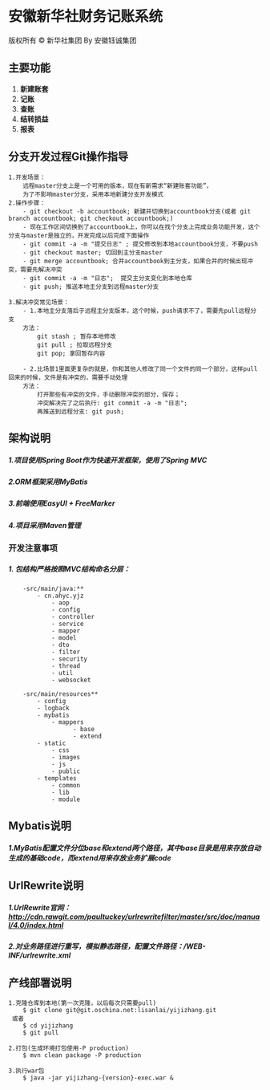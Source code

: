 # 安徽新华社财务记账系统

版权所有 © 新华社集团 By 安徽钰诚集团


## 主要功能
1. **新建账套**
2. **记账**
3. **查账**
4. **结转损益**
5. **报表**

## 分支开发过程Git操作指导
```
1.开发场景：
    远程master分支上是一个可用的版本，现在有新需求“新建账套功能”，
    为了不影响master分支，采用本地新建分支开发模式
2.操作步骤：
    - git checkout -b accountbook; 新建并切换到accountbook分支(或者 git branch accountbook; git checkout accountbook;)
    - 现在工作区间切换到了accountbook上，你可以在找个分支上完成业务功能开发，这个分支与master是独立的，开发完成以后完成下面操作
    - git commit -a -m "提交日志" ; 提交修改到本地accountbook分支，不要push
    - git checkout master; 切回到主分支master
    - git merge accountbook; 合并accountbook到主分支，如果合并的时候出现冲突，需要先解决冲突
    - git commit -a -m "日志";  提交主分支变化到本地仓库
    - git push; 推送本地主分支到远程master分支

3.解决冲突常见场景：
    - 1.本地主分支落后于远程主分支版本，这个时候，push请求不了，需要先pull远程分支
    方法：
        git stash ; 暂存本地修改
        git pull ; 拉取远程分支
        git pop; 拿回暂存内容

    - 2.比场景1里面更复杂的就是，你和其他人修改了同一个文件的同一个部分，这样pull回来的时候，文件是有冲突的，需要手动处理
    方法：
        打开那些有冲突的文件，手动删除冲突的部分，保存；
        冲突解决完了之后执行: git commit -a -m "日志";
        再推送到远程分支: git push;
```


## 架构说明
##### 1.项目使用Spring Boot作为快速开发框架，使用了Spring MVC
##### 2.ORM框架采用MyBatis
##### 3.前端使用EasyUI + FreeMarker
##### 4.项目采用Maven管理

### 开发注意事项
##### 1. 包结构严格按照MVC结构命名分层：
```
    -src/main/java:**
        - cn.ahyc.yjz
            - aop
            - config
            - controller
            - service
            - mapper
            - model
            - dto
            - filter
            - security
            - thread
            - util
            - websocket

    -src/main/resources**
        - config
        - logback
        - mybatis
            - mappers
                  - base
                  - extend
        - static
            - css
            - images
            - js
            - public
        - templates
            - common
            - lib
            - module
```

## Mybatis说明
##### 1.MyBatis配置文件分位base和extend两个路径，其中base目录是用来存放自动生成的基础code，而extend用来存放业务扩展code


## UrlRewrite说明
##### 1.UrlRewrite官网： <http://cdn.rawgit.com/paultuckey/urlrewritefilter/master/src/doc/manual/4.0/index.html>

##### 2.对业务路径进行重写，模拟静态路径，配置文件路径：/WEB-INF/urlrewrite.xml

## 产线部署说明
```
1.克隆仓库到本地(第一次克隆，以后每次只需要pull)
    $ git clone git@git.oschina.net:lisanlai/yijizhang.git
 或者
    $ cd yijizhang
    $ git pull

2.打包(生成环境打包使用-P production)
    $ mvn clean package -P production

3.执行war包
    $ java -jar yijizhang-{version}-exec.war &

```






